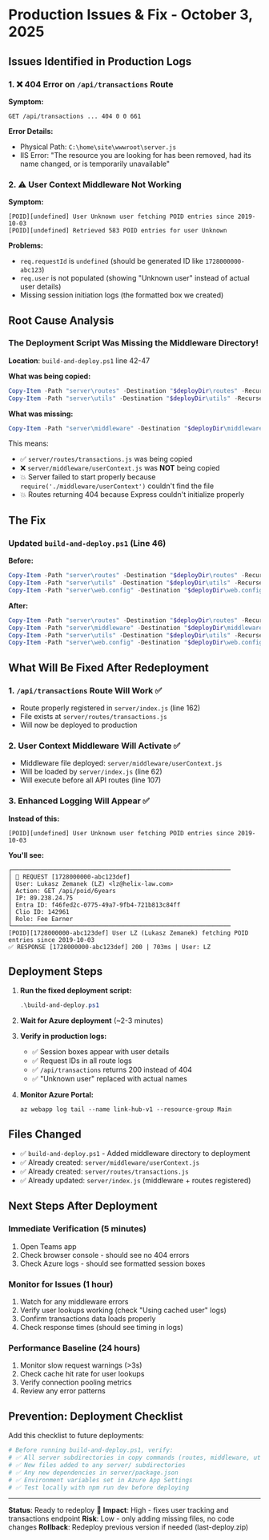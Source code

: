 # Production Issues & Fix - October 3, 2025

## Issues Identified in Production Logs

### 1. ❌ 404 Error on `/api/transactions` Route
**Symptom:**
```
GET /api/transactions ... 404 0 0 661
```

**Error Details:**
- Physical Path: `C:\home\site\wwwroot\server.js`
- IIS Error: "The resource you are looking for has been removed, had its name changed, or is temporarily unavailable"

### 2. ⚠️ User Context Middleware Not Working
**Symptom:**
```
[POID][undefined] User Unknown user fetching POID entries since 2019-10-03
[POID][undefined] Retrieved 583 POID entries for user Unknown
```

**Problems:**
- `req.requestId` is `undefined` (should be generated ID like `1728000000-abc123`)
- `req.user` is not populated (showing "Unknown user" instead of actual user details)
- Missing session initiation logs (the formatted box we created)

## Root Cause Analysis

### The Deployment Script Was Missing the Middleware Directory!

**Location**: `build-and-deploy.ps1` line 42-47

**What was being copied:**
```powershell
Copy-Item -Path "server\routes" -Destination "$deployDir\routes" -Recurse -Force
Copy-Item -Path "server\utils" -Destination "$deployDir\utils" -Recurse -Force
```

**What was missing:**
```powershell
Copy-Item -Path "server\middleware" -Destination "$deployDir\middleware" -Recurse -Force
```

This means:
- ✅ `server/routes/transactions.js` was being copied
- ❌ `server/middleware/userContext.js` was **NOT** being copied
- 💥 Server failed to start properly because `require('./middleware/userContext')` couldn't find the file
- 💥 Routes returning 404 because Express couldn't initialize properly

## The Fix

### Updated `build-and-deploy.ps1` (Line 46)

**Before:**
```powershell
Copy-Item -Path "server\routes" -Destination "$deployDir\routes" -Recurse -Force
Copy-Item -Path "server\utils" -Destination "$deployDir\utils" -Recurse -Force
Copy-Item -Path "server\web.config" -Destination "$deployDir\web.config" -Force
```

**After:**
```powershell
Copy-Item -Path "server\routes" -Destination "$deployDir\routes" -Recurse -Force
Copy-Item -Path "server\middleware" -Destination "$deployDir\middleware" -Recurse -Force
Copy-Item -Path "server\utils" -Destination "$deployDir\utils" -Recurse -Force
Copy-Item -Path "server\web.config" -Destination "$deployDir\web.config" -Force
```

## What Will Be Fixed After Redeployment

### 1. `/api/transactions` Route Will Work ✅
- Route properly registered in `server/index.js` (line 162)
- File exists at `server/routes/transactions.js`
- Will now be deployed to production

### 2. User Context Middleware Will Activate ✅
- Middleware file deployed: `server/middleware/userContext.js`
- Will be loaded by `server/index.js` (line 62)
- Will execute before all API routes (line 107)

### 3. Enhanced Logging Will Appear ✅
**Instead of this:**
```
[POID][undefined] User Unknown user fetching POID entries since 2019-10-03
```

**You'll see:**
```
┌─────────────────────────────────────────────────────────────
│ 🔐 REQUEST [1728000000-abc123def]
│ User: Lukasz Zemanek (LZ) <lz@helix-law.com>
│ Action: GET /api/poid/6years
│ IP: 89.238.24.75
│ Entra ID: f46fed2c-0775-49a7-9fb4-721b813c84ff
│ Clio ID: 142961
│ Role: Fee Earner
└─────────────────────────────────────────────────────────────
[POID][1728000000-abc123def] User LZ (Lukasz Zemanek) fetching POID entries since 2019-10-03
✅ RESPONSE [1728000000-abc123def] 200 | 703ms | User: LZ
```

## Deployment Steps

1. **Run the fixed deployment script:**
   ```powershell
   .\build-and-deploy.ps1
   ```

2. **Wait for Azure deployment** (~2-3 minutes)

3. **Verify in production logs:**
   - ✅ Session boxes appear with user details
   - ✅ Request IDs in all route logs
   - ✅ `/api/transactions` returns 200 instead of 404
   - ✅ "Unknown user" replaced with actual names

4. **Monitor Azure Portal:**
   ```
   az webapp log tail --name link-hub-v1 --resource-group Main
   ```

## Files Changed

- ✅ `build-and-deploy.ps1` - Added middleware directory to deployment
- ✅ Already created: `server/middleware/userContext.js`
- ✅ Already created: `server/routes/transactions.js`
- ✅ Already updated: `server/index.js` (middleware + routes registered)

## Next Steps After Deployment

### Immediate Verification (5 minutes)
1. Open Teams app
2. Check browser console - should see no 404 errors
3. Check Azure logs - should see formatted session boxes

### Monitor for Issues (1 hour)
1. Watch for any middleware errors
2. Verify user lookups working (check "Using cached user" logs)
3. Confirm transactions data loads properly
4. Check response times (should see timing in logs)

### Performance Baseline (24 hours)
1. Monitor slow request warnings (>3s)
2. Check cache hit rate for user lookups
3. Verify connection pooling metrics
4. Review any error patterns

## Prevention: Deployment Checklist

Add this checklist to future deployments:

```powershell
# Before running build-and-deploy.ps1, verify:
# ✅ All server subdirectories in copy commands (routes, middleware, utils)
# ✅ New files added to any server/ subdirectories
# ✅ Any new dependencies in server/package.json
# ✅ Environment variables set in Azure App Settings
# ✅ Test locally with npm run dev before deploying
```

---

**Status**: Ready to redeploy 🚀
**Impact**: High - fixes user tracking and transactions endpoint
**Risk**: Low - only adding missing files, no code changes
**Rollback**: Redeploy previous version if needed (last-deploy.zip)
